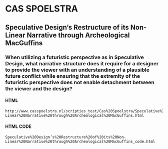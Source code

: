 # CAS SPOELSTRA

## Speculative Design’s Restructure of its Non-Linear Narrative through Archeological MacGuffins

### When utilizing a futuristic perspective as in Speculative Design, what narrative structure does it require for a designer to provide the viewer with an understanding of a plausible future conflict while ensuring that the extremity of the futuristic perspective does not enable detachment between the viewer and the design?

#### HTML
	http://www.casspoelstra.nl/scripties_test/Cas%20Spoelstra/Speculative%20Design’s%20Restructure%20of%20its%20Non-Linear%20Narrative%20through%20Archeological%20MacGuffins.html
#### HTML CODE
	Speculative%20Design’s%20Restructure%20of%20its%20Non-Linear%20Narrative%20through%20Archeological%20MacGuffins_code.html
